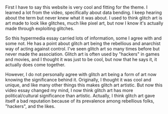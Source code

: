 First I have to say this website is very cool and fitting for the theme. I learned a lot from the video, specifically about data bending. I keep hearing about the term but never knew what it was about. I used to think glitch art is art made to look like glitches, much like pixel art, but now I know it's actually made through exploiting glitches.

So this hypermedia essay carried lots of information, some I agree with and some not. He has a point about glitch art being the rebellious and anarchist way of acting against control. I've seen glitch art so many times before but never made the association. Glitch art is often used by "hackers" in games and movies, and I thought it was just to be cool, but now that he says it, it actually does come together.

However, I do not personally agree with glitch art being a form of art now knowing the significance behind it. Originally, I thought it was cool and unique, and like many other things this makes glitch art artistic. But now this video essay changed my mind, I now think glitch art has more political/cultural significance than artistic. Actually, I think glitch art gave itself a bad reputation because of its prevalence among rebellious folks, "hackers", and the likes.
